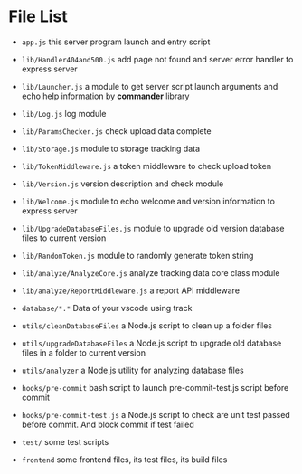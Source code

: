 # File List

- `app.js` this server program launch and entry script

- `lib/Handler404and500.js` add page not found and server error handler to express server
- `lib/Launcher.js` a module to get server script launch arguments and echo help information by **commander** library
- `lib/Log.js` log module
- `lib/ParamsChecker.js` check upload data complete
- `lib/Storage.js` module to storage tracking data
- `lib/TokenMiddleware.js` a token middleware to check upload token
- `lib/Version.js` version description and check module
- `lib/Welcome.js` module to echo welcome and version information to express server
- `lib/UpgradeDatabaseFiles.js` module to upgrade old version database files to current version
- `lib/RandomToken.js` module to randomly generate token string

- `lib/analyze/AnalyzeCore.js` analyze tracking data core class module
- `lib/analyze/ReportMiddleware.js` a report API middleware


- `database/*.*` Data of your vscode using track

- `utils/cleanDatabaseFiles` a Node.js script to clean up a folder files
- `utils/upgradeDatabaseFiles` a Node.js script to upgrade old database files in a folder to current version
- `utils/analyzer` a Node.js utility for analyzing database files

- `hooks/pre-commit` bash script to launch pre-commit-test.js script before commit
- `hooks/pre-commit-test.js` a Node.js script to check are unit test passed before commit. And block commit if test failed

- `test/` some test scripts

- `frontend` some frontend files, its test files, its build files